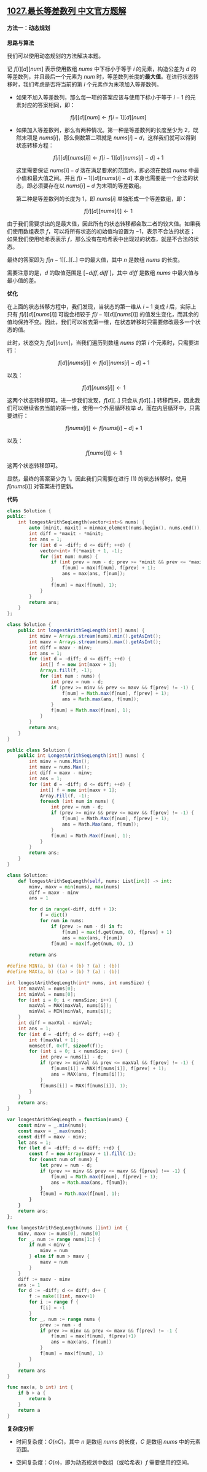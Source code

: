 ## [1027.最长等差数列 中文官方题解](https://leetcode.cn/problems/longest-arithmetic-subsequence/solutions/100000/zui-chang-deng-chai-shu-lie-by-leetcode-eieq8)

#### 方法一：动态规划

**思路与算法**

我们可以使用动态规划的方法解决本题。

记 $f[i][d][\textit{num}]$ 表示使用数组 $\textit{nums}$ 中下标小于等于 $i$ 的元素，构造公差为 $d$ 的等差数列，并且最后一个元素为 $\textit{num}$ 时，等差数列长度的**最大值**。在进行状态转移时，我们考虑是否将当前的第 $i$ 个元素作为末项加入等差数列。

- 如果不加入等差数列，那么每一项的答案应该与使用下标小于等于 $i-1$ 的元素对应的答案相同，即：

    $$
    f[i][d][\textit{num}] \leftarrow f[i-1][d][\textit{num}]
    $$

- 如果加入等差数列，那么有两种情况。第一种是等差数列的长度至少为 $2$，既然末项是 $\textit{nums}[i]$，那么倒数第二项就是 $\textit{nums}[i] - d$，这样我们就可以得到状态转移方程：

    $$
    f[i][d][\textit{nums}[i]] \leftarrow f[i-1][d][\textit{nums}[i] - d] + 1
    $$

    这里需要保证 $\textit{nums}[i] - d$ 落在满足要求的范围内，即必须在数组 $\textit{nums}$ 中最小值和最大值之间。并且 $f[i-1][d][\textit{nums}[i] - d]$ 本身也需要是一个合法的状态，即必须要存在以 $\textit{nums}[i] - d$ 为末项的等差数组。

    第二种是等差数列的长度为 $1$，即 $\textit{nums}[i]$ 单独形成一个等差数组，即：

    $$
    f[i][d][\textit{nums}[i]] \leftarrow 1
    $$

由于我们需要求出的是最大值，因此所有的状态转移都会取二者的较大值。如果我们使用数组表示 $f$，可以将所有状态的初始值均设置为 $-1$，表示不合法的状态；如果我们使用哈希表表示 $f$，那么没有在哈希表中出现过的状态，就是不合法的状态。

最终的答案即为 $f[n-1][..][..]$ 中的最大值，其中 $n$ 是数组 $\textit{nums}$ 的长度。

需要注意的是，$d$ 的取值范围是 $[-\textit{diff}, \textit{diff}~]$，其中 $\textit{diff}$ 是数组 $\textit{nums}$ 中最大值与最小值的差。

**优化**

在上面的状态转移方程中，我们发现，当状态的第一维从 $i-1$ 变成 $i$ 后，实际上只有 $f[i][d][\textit{nums}[i]]$ 可能会相较于 $f[i-1][d][\textit{nums}[i]]$ 的值发生变化，而其余的值均保持不变。因此，我们可以省去第一维，在状态转移时只需要修改最多一个状态的值。

此时，状态变为 $f[d][\textit{num}]$，当我们遍历到数组 $\textit{nums}$ 的第 $i$ 个元素时，只需要进行：

$$
f[d][\textit{nums}[i]] \leftarrow f[d][\textit{nums}[i] - d] + 1
$$

以及：

$$
f[d][\textit{nums}[i]] \leftarrow 1
$$

这两个状态转移即可。进一步我们发现，$f[d][..]$ 只会从 $f[d][..]$ 转移而来，因此我们可以继续省去当前的第一维，使用一个外层循环枚举 $d$，而在内层循环中，只需要进行：

$$
f[\textit{nums}[i]] \leftarrow f[\textit{nums}[i] - d] + 1 \tag{1}
$$

以及：

$$
f[\textit{nums}[i]] \leftarrow 1
$$

这两个状态转移即可。

显然，最终的答案至少为 $1$。因此我们只需要在进行 $(1)$ 的状态转移时，使用 $f[\textit{nums}[i]]$ 对答案进行更新。

**代码**

```C++ [sol1-C++]
class Solution {
public:
    int longestArithSeqLength(vector<int>& nums) {
        auto [minit, maxit] = minmax_element(nums.begin(), nums.end());
        int diff = *maxit - *minit;
        int ans = 1;
        for (int d = -diff; d <= diff; ++d) {
            vector<int> f(*maxit + 1, -1);
            for (int num: nums) {
                if (int prev = num - d; prev >= *minit && prev <= *maxit && f[prev] != -1) {
                    f[num] = max(f[num], f[prev] + 1);
                    ans = max(ans, f[num]);
                }
                f[num] = max(f[num], 1);
            }
        }
        return ans;
    }
};
```

```Java [sol1-Java]
class Solution {
    public int longestArithSeqLength(int[] nums) {
        int minv = Arrays.stream(nums).min().getAsInt();
        int maxv = Arrays.stream(nums).max().getAsInt();
        int diff = maxv - minv;
        int ans = 1;
        for (int d = -diff; d <= diff; ++d) {
            int[] f = new int[maxv + 1];
            Arrays.fill(f, -1);
            for (int num : nums) {
                int prev = num - d;
                if (prev >= minv && prev <= maxv && f[prev] != -1) {
                    f[num] = Math.max(f[num], f[prev] + 1);
                    ans = Math.max(ans, f[num]);
                }
                f[num] = Math.max(f[num], 1);
            }
        }
        return ans;
    }
}
```

```C# [sol1-C#]
public class Solution {
    public int LongestArithSeqLength(int[] nums) {
        int minv = nums.Min();
        int maxv = nums.Max();
        int diff = maxv - minv;
        int ans = 1;
        for (int d = -diff; d <= diff; ++d) {
            int[] f = new int[maxv + 1];
            Array.Fill(f, -1);
            foreach (int num in nums) {
                int prev = num - d;
                if (prev >= minv && prev <= maxv && f[prev] != -1) {
                    f[num] = Math.Max(f[num], f[prev] + 1);
                    ans = Math.Max(ans, f[num]);
                }
                f[num] = Math.Max(f[num], 1);
            }
        }
        return ans;
    }
}
```

```Python [sol1-Python3]
class Solution:
    def longestArithSeqLength(self, nums: List[int]) -> int:
        minv, maxv = min(nums), max(nums)
        diff = maxv - minv
        ans = 1

        for d in range(-diff, diff + 1):
            f = dict()
            for num in nums:
                if (prev := num - d) in f:
                    f[num] = max(f.get(num, 0), f[prev] + 1)
                    ans = max(ans, f[num])
                f[num] = max(f.get(num, 0), 1)
        
        return ans
```

```C [sol1-C]
#define MIN(a, b) ((a) < (b) ? (a) : (b))
#define MAX(a, b) ((a) > (b) ? (a) : (b))

int longestArithSeqLength(int* nums, int numsSize) {
    int maxVal = nums[0];
    int minVal = nums[0];
    for (int i = 0; i < numsSize; i++) {
        maxVal = MAX(maxVal, nums[i]);
        minVal = MIN(minVal, nums[i]);
    }
    int diff = maxVal - minVal;
    int ans = 1;
    for (int d = -diff; d <= diff; ++d) {
        int f[maxVal + 1];
        memset(f, 0xff, sizeof(f));
        for (int i = 0; i < numsSize; i++) {
            int prev = nums[i] - d; 
            if (prev >= minVal && prev <= maxVal && f[prev] != -1) {
                f[nums[i]] = MAX(f[nums[i]], f[prev] + 1);
                ans = MAX(ans, f[nums[i]]);
            }
            f[nums[i]] = MAX(f[nums[i]], 1);
        }
    }
    return ans;
}
```

```JavaScript [sol1-JavaScript]
var longestArithSeqLength = function(nums) {
    const minv = _.min(nums);
    const maxv = _.max(nums);
    const diff = maxv - minv;
    let ans = 1;
    for (let d = -diff; d <= diff; ++d) {
        const f = new Array(maxv + 1).fill(-1);
        for (const num of nums) {
            let prev = num - d;
            if (prev >= minv && prev <= maxv && f[prev] !== -1) {
                f[num] = Math.max(f[num], f[prev] + 1);
                ans = Math.max(ans, f[num]);
            }
            f[num] = Math.max(f[num], 1);
        }
    }
    return ans;
};
```

```go [sol1-Golang]
func longestArithSeqLength(nums []int) int {
    minv, maxv := nums[0], nums[0]
    for _, num := range nums[1:] {
        if num < minv {
            minv = num
        } else if num > maxv {
            maxv = num
        }
    }
    diff := maxv - minv
    ans := 1
    for d := -diff; d <= diff; d++ {
        f := make([]int, maxv+1)
        for i := range f {
            f[i] = -1
        }
        for _, num := range nums {
            prev := num - d
            if prev >= minv && prev <= maxv && f[prev] != -1 {
                f[num] = max(f[num], f[prev]+1)
                ans = max(ans, f[num])
            }
            f[num] = max(f[num], 1)
        }
    }
    return ans
}

func max(a, b int) int {
    if b > a {
        return b
    }
    return a
}
```

**复杂度分析**

- 时间复杂度：$O(nC)$，其中 $n$ 是数组 $\textit{nums}$ 的长度，$C$ 是数组 $\textit{nums}$ 中的元素范围。

- 空间复杂度：$O(n)$，即为动态规划中数组（或哈希表）$f$ 需要使用的空间。